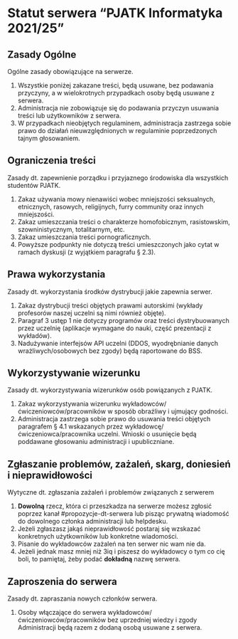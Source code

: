 # Statut serwera “PJATK Informatyka 2021/25”

## Zasady Ogólne

Ogólne zasady obowiązujące na serwerze.

1.  Wszystkie poniżej zakazane treści, będą usuwane, bez podawania przyczyny, a w wielokrotnych przypadkach osoby będą usuwane z serwera.
2.  Administracja nie zobowiązuje się do podawania przyczyn usuwania treści lub użytkowników z serwera.
3.  W przypadkach nieobjętych regulaminem, administracja zastrzega sobie prawo do działań nieuwzględnionych w regulaminie poprzedzonych tajnym głosowaniem.

## Ograniczenia treści

Zasady dt. zapewnienie porządku i przyjaznego środowiska dla wszystkich studentów PJATK.

1.  Zakaz używania mowy nienawiści wobec mniejszości seksualnych, etnicznych, rasowych, religijnych, furry community oraz innych mniejszości.
2.  Zakaz umieszczania treści o charakterze homofobicznym, rasistowskim, szowninistycznym, totalitarnym, etc.
3.  Zakaz umieszczania treści pornograficznych.
4.  Powyższe podpunkty nie dotyczą treści umieszczonych jako cytat w ramach dyskusji (z wyjątkiem paragrafu § 2.3).

## Prawa wykorzystania

Zasady dt. wykorzystania środków dystrybucji jakie zapewnia serwer.

1.  Zakaz dystrybucji treści objętych prawami autorskimi (wykłady profesorów naszej uczelni są nimi również objęte).
2.  Paragraf 3 ustęp 1 nie dotyczy programów oraz treści dystrybuowanych przez uczelnię (aplikacje wymagane do nauki, część prezentacji z wykładów).
3.  Nadużywanie interfejsów API uczelni (DDOS, wyodrębnianie danych wrażliwych/osobowych bez zgody) będą raportowane do BSS.

## Wykorzystywanie wizerunku

Zasady dt. wykorzystywania wizerunków osób powiązanych z PJATK.

1.  Zakaz wykorzystywania wizerunku wykładowców/ćwiczeniowców/pracowników w sposób obraźliwy i ujmujący godności.
2.  Administracja zastrzega sobie prawo do usuwania treści objętych paragrafem § 4.1 wskazanych przez wykładowcę/ćwiczeniowca/pracownika uczelni. Wnioski o usunięcie będą poddawane głosowaniu administracji i upubliczniane.

## Zgłaszanie problemów, zażaleń, skarg, doniesień i nieprawidłowości

Wytyczne dt. zgłaszania zażaleń i problemów związanych z serwerem

1. **Dowolną** rzecz, która ci przeszkadza na serwerze możesz zgłosić poprzez kanał #propozycje-dt-serwera lub pisząc prywatną wiadomość do dowolnego członka administracji lub helpdesku.
2. Jeżeli zgłaszasz jakąś nieprawidłowość postaraj się wzskazać konkretnych użytkowników lub konkretne wiadomości. 
3. Pisanie do wykładowców zażaleń na ten serwer nic wam nie da.
4. Jeżeli jednak masz mniej niż 3iq i piszesz do wykładowcy o tym co cię boli, to pamiętaj, żeby podać **dokładną** nazwę serwera.

## Zaproszenia do serwera

Zasady dt. zapraszania nowych członków serwera.

1.  Osoby włączające do serwera wykładowców/ćwiczeniowców/pracowników bez uprzedniej wiedzy i zgody Administracji będą razem z dodaną osobą usuwane z serwera.

